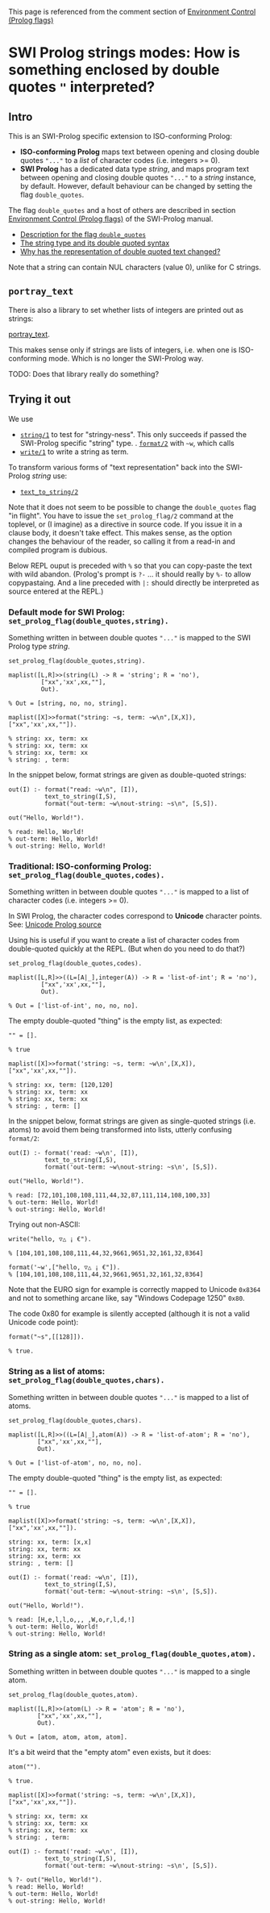 This page is referenced from the comment section of [Environment Control (Prolog flags)](https://eu.swi-prolog.org/pldoc/man?section=flags)

# SWI Prolog strings modes: How is something enclosed by double quotes `"` interpreted?

## Intro

This is an SWI-Prolog specific extension to ISO-conforming Prolog: 

- **ISO-conforming Prolog** maps text between opening and closing double quotes `"..."` to a _list_ of character codes
  (i.e. integers >= 0).
- **SWI Prolog** has a dedicated data type _string_, and maps program text between opening and closing double
  quotes `"..."`   to a _string_ instance, by default. However, default behaviour can be changed by setting the
  flag `double_quotes`.

The flag `double_quotes` and a host of others are described in section
[Environment Control (Prolog flags)](https://www.swi-prolog.org/pldoc/man?section=flags) of the SWI-Prolog manual.

- [Description for the flag `double_quotes`](https://eu.swi-prolog.org/pldoc/man?section=flags#flag:double_quotes)
- [The string type and its double quoted syntax](https://eu.swi-prolog.org/pldoc/man?section=strings)
- [Why has the representation of double quoted text changed?](https://eu.swi-prolog.org/pldoc/man?section=ext-dquotes-motivation)

Note that a string can contain NUL characters (value 0), unlike for C strings.

## `portray_text`

There is also a library to set whether lists of integers are printed out as strings:

[portray_text](https://www.swi-prolog.org/pldoc/doc/_SWI_/library/portray_text.pl). 

This makes sense only if strings are lists of integers, i.e. when one is ISO-conforming mode.
Which is no longer the SWI-Prolog way.

TODO: Does that library really do something?

## Trying it out

We use 

- [`string/1`](https://eu.swi-prolog.org/pldoc/doc_for?object=string/1) to test for "stringy-ness". This only succeeds if
  passed the SWI-Prolog specific "string" type.
. [`format/2`](https://eu.swi-prolog.org/pldoc/doc_for?object=format/2) with `~w`, which calls  
- [`write/1`](https://eu.swi-prolog.org/pldoc/man?predicate=write/1) to write a string as term.


To transform various forms of "text representation" back into the SWI-Prolog _string_ use:

- [`text_to_string/2`](https://eu.swi-prolog.org/pldoc/doc_for?object=text_to_string/2)

Note that it does not seem to be possible to change the `double_quotes` flag "in flight". You have to issue the
`set_prolog_flag/2` command at the toplevel, or (I imagine) as a directive in source code. If you issue it in a clause
body, it doesn't take effect. This makes sense, as the option changes the behaviour of the reader, so calling
it from a read-in and compiled program is dubious.

Below REPL ouput is preceded with `%`  so that you can copy-paste the text with wild abandon.
(Prolog's prompt is `?-` ... it should really by `%-` to allow copypastaing. And a line preceded with `|:` should
directly be interpreted as source entered at the REPL.)

### Default mode for SWI Prolog: `set_prolog_flag(double_quotes,string).`
	
Something written in between double quotes `"..."` is mapped to the SWI Prolog type _string_.

````
set_prolog_flag(double_quotes,string).
````

````
maplist([L,R]>>(string(L) -> R = 'string'; R = 'no'), 
         ["xx",'xx',xx,""], 
         Out).

% Out = [string, no, no, string].
````

````
maplist([X]>>format("string: ~s, term: ~w\n",[X,X]),["xx",'xx',xx,""]).

% string: xx, term: xx
% string: xx, term: xx
% string: xx, term: xx
% string: , term: 
````

In the snippet below, format strings are given as double-quoted strings:

````
out(I) :- format("read: ~w\n", [I]), 
          text_to_string(I,S), 
          format("out-term: ~w\nout-string: ~s\n", [S,S]).
	  
out("Hello, World!").

% read: Hello, World!
% out-term: Hello, World!
% out-string: Hello, World!
````

### Traditional: ISO-conforming Prolog: `set_prolog_flag(double_quotes,codes).`

Something written in between double quotes `"..."` is mapped to a list of character codes (i.e. integers >= 0).

In SWI Prolog, the character codes correspond to **Unicode** character points. 
See: [Unicode Prolog source](https://eu.swi-prolog.org/pldoc/man?section=unicodesyntax)

Using his is useful if you want to create a list of character codes from double-quoted quickly at the REPL. 
(But when do you need to do that?)

````
set_prolog_flag(double_quotes,codes). 
````

````
maplist([L,R]>>((L=[A|_],integer(A)) -> R = 'list-of-int'; R = 'no'), 
         ["xx",'xx',xx,""], 
         Out).
	   
% Out = ['list-of-int', no, no, no].
````

The empty double-quoted "thing" is the empty list, as expected:

````
"" = [].

% true
````

````
maplist([X]>>format('string: ~s, term: ~w\n',[X,X]),["xx",'xx',xx,""]).

% string: xx, term: [120,120]
% string: xx, term: xx
% string: xx, term: xx
% string: , term: []
````

In the snippet below, format strings are given as single-quoted strings (i.e. atoms) to avoid them being
transformed into lists, utterly confusing `format/2`:

````
out(I) :- format('read: ~w\n', [I]), 
          text_to_string(I,S), 
          format('out-term: ~w\nout-string: ~s\n', [S,S]).
	  
out("Hello, World!").

% read: [72,101,108,108,111,44,32,87,111,114,108,100,33]
% out-term: Hello, World!
% out-string: Hello, World!
````

Trying out non-ASCII:

````
write("hello, ▽△ ¡ €").

% [104,101,108,108,111,44,32,9661,9651,32,161,32,8364]

format('~w',["hello, ▽△ ¡ €"]).
% [104,101,108,108,111,44,32,9661,9651,32,161,32,8364]
````

Note that the EURO sign for example is correctly mapped to Unicode `0x8364` and not to
something arcane like, say "Windows Codepage 1250" `0x80`.

The code 0x80 for example is silently accepted (although it is not a valid Unicode code point):

````
format("~s",[[128]]).

% true.
````

### String as a list of atoms: `set_prolog_flag(double_quotes,chars).` 

Something written in between double quotes `"..."` is mapped to a list of atoms. 

````
set_prolog_flag(double_quotes,chars). 
````

````
maplist([L,R]>>((L=[A|_],atom(A)) -> R = 'list-of-atom'; R = 'no'), 
        ["xx",'xx',xx,""], 
        Out).
	
% Out = ['list-of-atom', no, no, no].	   
````

The empty double-quoted "thing" is the empty list, as expected:

````
"" = [].

% true
````

````
maplist([X]>>format('string: ~s, term: ~w\n',[X,X]),["xx",'xx',xx,""]).

string: xx, term: [x,x]
string: xx, term: xx
string: xx, term: xx
string: , term: []
````

````
out(I) :- format('read: ~w\n', [I]), 
          text_to_string(I,S), 
          format('out-term: ~w\nout-string: ~s\n', [S,S]).
	  
out("Hello, World!").

% read: [H,e,l,l,o,,, ,W,o,r,l,d,!]
% out-term: Hello, World!
% out-string: Hello, World!  
````

### String as a single atom: `set_prolog_flag(double_quotes,atom).` 

Something written in between double quotes `"..."` is mapped to a single atom.

````
set_prolog_flag(double_quotes,atom). 
````

````
maplist([L,R]>>(atom(L) -> R = 'atom'; R = 'no'), 
        ["xx",'xx',xx,""], 
        Out).

% Out = [atom, atom, atom, atom].
````

It's a bit weird that the "empty atom" even exists, but it does:

````
atom("").

% true.
````

````
maplist([X]>>format('string: ~s, term: ~w\n',[X,X]),["xx",'xx',xx,""]).

% string: xx, term: xx
% string: xx, term: xx
% string: xx, term: xx
% string: , term: 
````

````
out(I) :- format('read: ~w\n', [I]), 
          text_to_string(I,S), 
          format('out-term: ~w\nout-string: ~s\n', [S,S]).
	  
% ?- out("Hello, World!").
% read: Hello, World!
% out-term: Hello, World!
% out-string: Hello, World!
````
